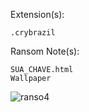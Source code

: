 Extension(s): 
```
.crybrazil
```
Ransom Note(s): 
```
SUA_CHAVE.html
Wallpaper
```
![ranso4](https://github.com/user-attachments/assets/cd0b486f-eda1-48a0-9388-df484f82e64b)
